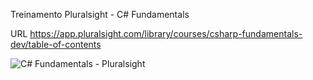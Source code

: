 Treinamento
Pluralsight - C# Fundamentals

URL
https://app.pluralsight.com/library/courses/csharp-fundamentals-dev/table-of-contents

![C# Fundamentals - Pluralsight](https://github.com/wallaceab/treinamentos/workflows/C%23%20Fundamentals%20-%20Pluralsight/badge.svg)